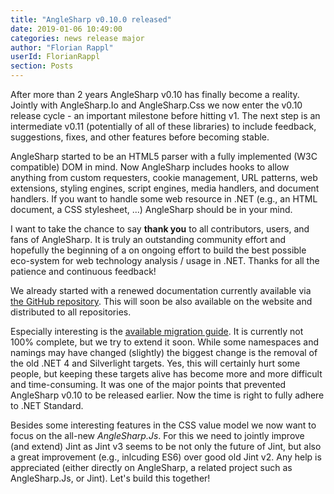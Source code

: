 ```yaml
---
title: "AngleSharp v0.10.0 released"
date: 2019-01-06 10:49:00
categories: news release major
author: "Florian Rappl"
userId: FlorianRappl
section: Posts
---
```

After more than 2 years AngleSharp v0.10 has finally become a reality. Jointly with AngleSharp.Io and AngleSharp.Css we now enter the v0.10 release cycle - an important milestone before hitting v1. The next step is an intermediate v0.11 (potentially of all of these libraries) to include feedback, suggestions, fixes, and other features before becoming stable.

AngleSharp started to be an HTML5 parser with a fully implemented (W3C compatible) DOM in mind. Now AngleSharp includes hooks to allow anything from custom requesters, cookie management, URL patterns, web extensions, styling engines, script engines, media handlers, and document handlers. If you want to handle some web resource in .NET (e.g., an HTML document, a CSS stylesheet, ...) AngleSharp should be in your mind.

I want to take the chance to say **thank you** to all contributors, users, and fans of AngleSharp. It is truly an outstanding community effort and hopefully the beginning of a on ongoing effort to build the best possible eco-system for web technology analysis / usage in .NET. Thanks for all the patience and continuous feedback!

We already started with a renewed documentation currently available via [the GitHub repository](https://github.com/AngleSharp/AngleSharp/blob/master/doc/index.md). This will soon be also available on the website and distributed to all repositories.

Especially interesting is the [available migration guide](https://github.com/AngleSharp/AngleSharp/blob/master/doc/Migration.md). It is currently not 100% complete, but we try to extend it soon. While some namespaces and namings may have changed (slightly) the biggest change is the removal of the old .NET 4 and Silverlight targets. Yes, this will certainly hurt some people, but keeping these targets alive has become more and more difficult and time-consuming. It was one of the major points that prevented AngleSharp v0.10 to be released earlier. Now the time is right to fully adhere to .NET Standard.

Besides some interesting features in the CSS value model we now want to focus on the all-new *AngleSharp.Js*. For this we need to jointly improve (and extend) Jint as Jint v3 seems to be not only the future of Jint, but also a great improvement (e.g., inlcuding ES6) over good old Jint v2. Any help is appreciated (either directly on AngleSharp, a related project such as AngleSharp.Js, or Jint). Let's build this together!
